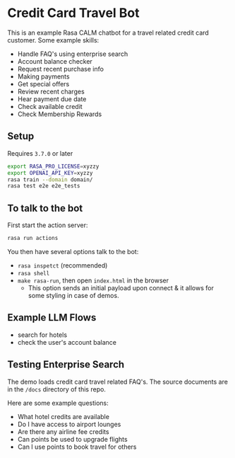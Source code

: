 # Credit Card Travel Bot

This is an example Rasa CALM chatbot for a travel related credit card customer. Some example skills:

- Handle FAQ's using enterprise search
- Account balance checker
- Request recent purchase info
- Making payments
- Get special offers
- Review recent charges
- Hear payment due date
- Check available credit
- Check Membership Rewards

## Setup

Requires `3.7.0` or later

```sh
export RASA_PRO_LICENSE=xyzzy
export OPENAI_API_KEY=xyzzy
rasa train --domain domain/
rasa test e2e e2e_tests
```

## To talk to the bot

First start the action server:

```bash
rasa run actions
```

You then have several options talk to the bot:

- `rasa inspetct`     (recommended)
- `rasa shell`
- `make rasa-run`, then open `index.html` in the browser
  - This option sends an initial payload upon connect & it allows for some styling in case of demos.

## Example LLM Flows

- search for hotels
- check the user's account balance

## Testing Enterprise Search

The demo loads credit card travel related FAQ's. The source documents are in the `/docs` directory of this repo.

Here are some example questions:

- What hotel credits are available
- Do I have access to airport lounges
- Are there any airline fee credits
- Can points be used to upgrade flights
- Can I use points to book travel for others
